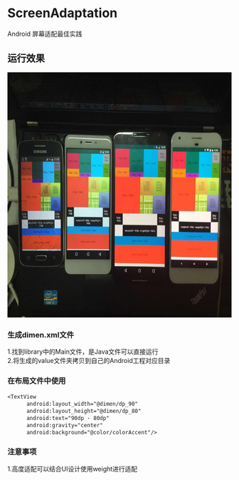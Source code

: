 # ScreenAdaptation
Android 屏幕适配最佳实践

## 运行效果
<img src="https://github.com/YangJ0720/ScreenAdaptation/blob/master/jpg/01.jpg" width="800" height="550"/>

### 生成dimen.xml文件
1.找到library中的Main文件，是Java文件可以直接运行  
2.将生成的value文件夹拷贝到自己的Android工程对应目录  

### 在布局文件中使用
```
<TextView
      android:layout_width="@dimen/dp_90"
      android:layout_height="@dimen/dp_80"
      android:text="90dp - 80dp"
      android:gravity="center"
      android:background="@color/colorAccent"/>
```

### 注意事项
1.高度适配可以结合UI设计使用weight进行适配